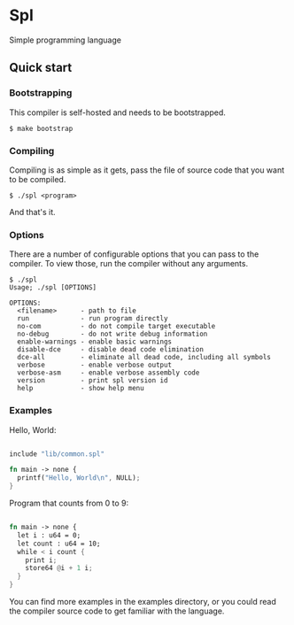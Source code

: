 # Spl
Simple programming language

## Quick start

### Bootstrapping
This compiler is self-hosted and needs to be bootstrapped.
```
$ make bootstrap
```

### Compiling
Compiling is as simple as it gets, pass the file of source code that you want to be compiled.
```
$ ./spl <program>
```

And that's it.

### Options

There are a number of configurable options that you can pass to the compiler. To view those, run the compiler without any arguments.

```
$ ./spl
Usage; ./spl [OPTIONS]

OPTIONS:
  <filename>      - path to file
  run             - run program directly
  no-com          - do not compile target executable
  no-debug        - do not write debug information
  enable-warnings - enable basic warnings
  disable-dce     - disable dead code elimination
  dce-all         - eliminate all dead code, including all symbols
  verbose         - enable verbose output
  verbose-asm     - enable verbose assembly code
  version         - print spl version id
  help            - show help menu
```

### Examples
Hello, World:
```rust

include "lib/common.spl"

fn main -> none {
  printf("Hello, World\n", NULL);
}
```

Program that counts from 0 to 9:
```rust

fn main -> none {
  let i : u64 = 0;
  let count : u64 = 10;
  while < i count {
    print i;
    store64 @i + 1 i;
  }
}
```

You can find more examples in the examples directory, or you could read the compiler source code to get familiar with the language.
